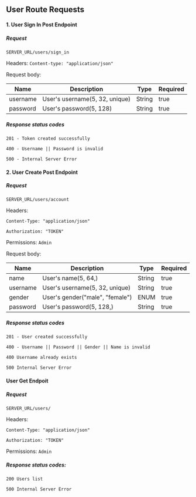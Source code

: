 ## User Route Requests

#### 1. User Sign In Post Endpoint

##### Request

`SERVER_URL/users/sign_in`

Headers:
`Content-type: "application/json"`

Request body:

| Name     | Description                    | Type   | Required |
| -------- | ------------------------------ | ------ | -------- |
| username | User's username(5, 32, unique) | String | true     |
| password | User's password(5, 128)        | String | true     |

##### Response status codes

`201 - Token created successfully`

`400 - Username || Password is invalid`

`500 - Internal Server Error`

#### 2. User Create Post Endpoint

##### Request

`SERVER_URL/users/account`

Headers:

`Content-Type: "application/json"`

`Authorization: "TOKEN"`

Permissions: `Admin`

Request body:

| Name     | Description                     | Type   | Required |
| -------- | ------------------------------- | ------ | -------- |
| name     | User's name(5, 64,)             | String | true     |
| username | User's username(5, 32, unique)  | String | true     |
| gender   | User's gender("male", "female") | ENUM   | true     |
| password | User's password(5, 128,)        | String | true     |

##### Response status codes

`201 - User created successfully`

`400 - Username || Password || Gender || Name is invalid`

`400 Username already exists`

`500 Internal Server Error`

#### User Get Endpoit

##### Request

`SERVER_URL/users/`

Headers:

`Content-Type: "application/json"`

`Authorization: "TOKEN"`

Permissions: `Admin`

##### Response status codes:

`200 Users list`

`500 Internal Server Error`
